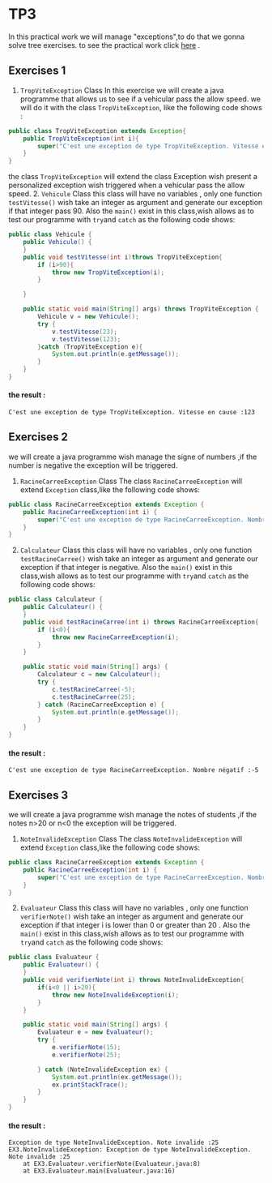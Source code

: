 # TP3
In this practical work we will manage "exceptions",to do that we gonna solve tree exercises.
to see the practical work click [here](https://github.com/AchrafeElalaoui/POO-JAVA/blob/main/TP3/tp3.pdf) . 
## Exercises 1
1. `TropViteException` Class
In this exercise we will create a java programme that allows us to see if a vehicular pass the allow speed.
we will do it with the class `TropViteException`, like the following code shows :
```java
public class TropViteException extends Exception{
    public TropViteException(int i){
        super("C'est une exception de type TropViteException. Vitesse en cause :"+i);
    }
}
```
the class `TropViteException` will extend the class Exception wish present a personalized exception wish triggered when a vehicular pass the allow speed.
2. `Vehicule` Class
   this class will have no variables , only one function `testVitesse()` wish take an integer as argument and generate our exception if that integer pass 90.
   Also the `main()` exist in this class,wish allows as to test our programme with `try`and `catch` as the following code shows:
````java
public class Vehicule {
    public Vehicule() {
    }
    public void testVitesse(int i)throws TropViteException{
        if (i>90){
            throw new TropViteException(i);
        }

    }

    public static void main(String[] args) throws TropViteException {
        Vehicule v = new Vehicule();
        try {
            v.testVitesse(23);
            v.testVitesse(123);
        }catch (TropViteException e){
            System.out.println(e.getMessage());
        }
    }
}
````
#### the result :
````text
C'est une exception de type TropViteException. Vitesse en cause :123
````
## Exercises 2
we will create a java programme wish manage the signe of numbers ,if the number is negative the exception will be triggered.
1. `RacineCarreeException` Class
The class `RacineCarreeException` will extend `Exception` class,like the following code shows:
````java
public class RacineCarreeException extends Exception {
    public RacineCarreeException(int i) {
        super("C'est une exception de type RacineCarreeException. Nombre négatif :"+ i);
    }
}
````
2. `Calculateur` Class
this class will have no variables , only one function `testRacineCarree()` wish take an integer as argument and generate our exception if that integer is negative.
Also the `main()` exist in this class,wish allows as to test our programme with `try`and `catch` as the following code shows:
````java
public class Calculateur {
    public Calculateur() {
    }
    public void testRacineCarree(int i) throws RacineCarreeException{
        if (i<0){
            throw new RacineCarreeException(i);
        }
    }

    public static void main(String[] args) {
        Calculateur c = new Calculateur();
        try {
            c.testRacineCarree(-5);
            c.testRacineCarree(25);
        } catch (RacineCarreeException e) {
            System.out.println(e.getMessage());
        }
    }
}
````
#### the result :
````text
C'est une exception de type RacineCarreeException. Nombre négatif :-5
````
## Exercises 3
we will create a java programme wish manage the notes of students ,if the notes n>20 or n<0 the exception will be triggered.
1. `NoteInvalideException` Class
The class `NoteInvalideException` will extend `Exception` class,like the following code shows:
````java
public class RacineCarreeException extends Exception {
    public RacineCarreeException(int i) {
        super("C'est une exception de type RacineCarreeException. Nombre négatif :"+ i);
    }
}
````
2. `Evaluateur` Class
this class will have no variables , only one function `verifierNote()` wish take an integer as argument and generate our exception if that integer i is lower than 0 or greater than 20 .
Also the `main()` exist in this class,wish allows as to test our programme with `try`and `catch` as the following code shows:
````java
public class Evaluateur {
    public Evaluateur() {
    }
    public void verifierNote(int i) throws NoteInvalideException{
        if(i<0 || i>20){
            throw new NoteInvalideException(i);
        }
    }

    public static void main(String[] args) {
        Evaluateur e = new Evaluateur();
        try {
            e.verifierNote(15);
            e.verifierNote(25);

        } catch (NoteInvalideException ex) {
            System.out.println(ex.getMessage());
            ex.printStackTrace();
        }
    }
}
````
#### the result :
````text
Exception de type NoteInvalideException. Note invalide :25
EX3.NoteInvalideException: Exception de type NoteInvalideException. Note invalide :25
	at EX3.Evaluateur.verifierNote(Evaluateur.java:8)
	at EX3.Evaluateur.main(Evaluateur.java:16)
````
